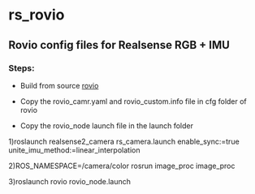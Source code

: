 # rs_rovio
## Rovio config files for Realsense RGB + IMU

### Steps:

* Build from source [rovio](https://github.com/ethz-asl/rovio)

* Copy the rovio_camr.yaml and rovio_custom.info file in cfg folder of rovio

* Copy the rovio_node launch file in the launch folder 

1)roslaunch realsense2_camera rs_camera.launch enable_sync:=true unite_imu_method:=linear_interpolation

2)ROS_NAMESPACE=/camera/color rosrun image_proc image_proc

3)roslaunch rovio rovio_node.launch

